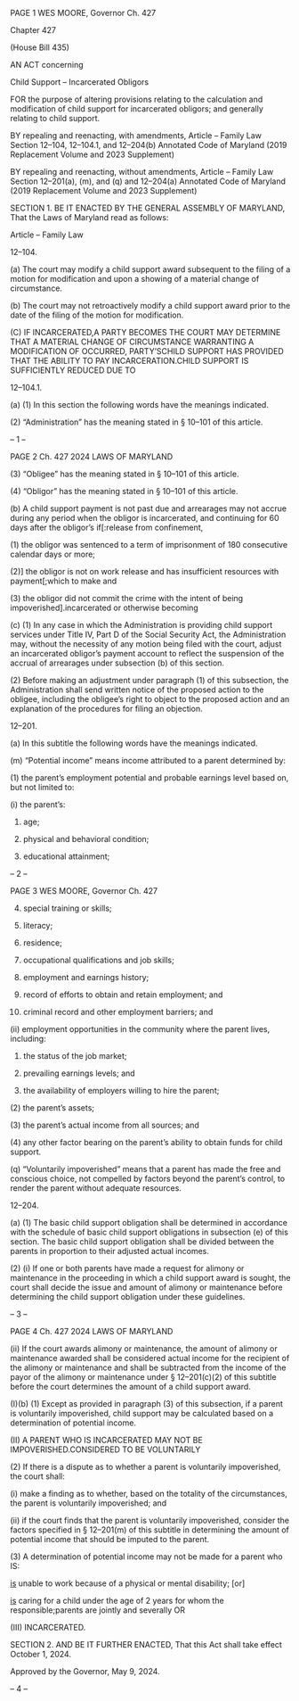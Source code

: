 PAGE 1
WES MOORE, Governor Ch. 427

Chapter 427

(House Bill 435)

AN ACT concerning

Child Support – Incarcerated Obligors

FOR the purpose of altering provisions relating to the calculation and modification of child
support for incarcerated obligors; and generally relating to child support.

BY repealing and reenacting, with amendments,
Article – Family Law
Section 12–104, 12–104.1, and 12–204(b)
Annotated Code of Maryland
(2019 Replacement Volume and 2023 Supplement)

BY repealing and reenacting, without amendments,
Article – Family Law
Section 12–201(a), (m), and (q) and 12–204(a)
Annotated Code of Maryland
(2019 Replacement Volume and 2023 Supplement)

SECTION 1. BE IT ENACTED BY THE GENERAL ASSEMBLY OF MARYLAND,
That the Laws of Maryland read as follows:

Article – Family Law

12–104.

(a) The court may modify a child support award subsequent to the filing of a
motion for modification and upon a showing of a material change of circumstance.

(b) The court may not retroactively modify a child support award prior to the date
of the filing of the motion for modification.

(C) IF INCARCERATED,A PARTY BECOMES THE COURT MAY DETERMINE
THAT A MATERIAL CHANGE OF CIRCUMSTANCE WARRANTING A MODIFICATION OF
OCCURRED, PARTY’SCHILD SUPPORT HAS PROVIDED THAT THE ABILITY TO PAY
INCARCERATION.CHILD SUPPORT IS SUFFICIENTLY REDUCED DUE TO

12–104.1.

(a) (1) In this section the following words have the meanings indicated.

(2) “Administration” has the meaning stated in § 10–101 of this article.

– 1 –

PAGE 2
Ch. 427 2024 LAWS OF MARYLAND

(3) “Obligee” has the meaning stated in § 10–101 of this article.

(4) “Obligor” has the meaning stated in § 10–101 of this article.

(b) A child support payment is not past due and arrearages may not accrue during
any period when the obligor is incarcerated, and continuing for 60 days after the obligor’s
if[:release from confinement,

(1) the obligor was sentenced to a term of imprisonment of 180 consecutive
calendar days or more;

(2)] the obligor is not on work release and has insufficient resources with
payment[;which to make and

(3) the obligor did not commit the crime with the intent of being
impoverished].incarcerated or otherwise becoming

(c) (1) In any case in which the Administration is providing child support
services under Title IV, Part D of the Social Security Act, the Administration may, without
the necessity of any motion being filed with the court, adjust an incarcerated obligor’s
payment account to reflect the suspension of the accrual of arrearages under subsection (b)
of this section.

(2) Before making an adjustment under paragraph (1) of this subsection,
the Administration shall send written notice of the proposed action to the obligee, including
the obligee’s right to object to the proposed action and an explanation of the procedures for
filing an objection.

12–201.

(a) In this subtitle the following words have the meanings indicated.

(m) “Potential income” means income attributed to a parent determined by:

(1) the parent’s employment potential and probable earnings level based
on, but not limited to:

(i) the parent’s:

1. age;

2. physical and behavioral condition;

3. educational attainment;

– 2 –

PAGE 3
WES MOORE, Governor Ch. 427

4. special training or skills;

5. literacy;

6. residence;

7. occupational qualifications and job skills;

8. employment and earnings history;

9. record of efforts to obtain and retain employment; and

10. criminal record and other employment barriers; and

(ii) employment opportunities in the community where the parent
lives, including:

1. the status of the job market;

2. prevailing earnings levels; and

3. the availability of employers willing to hire the parent;

(2) the parent’s assets;

(3) the parent’s actual income from all sources; and

(4) any other factor bearing on the parent’s ability to obtain funds for child
support.

(q) “Voluntarily impoverished” means that a parent has made the free and
conscious choice, not compelled by factors beyond the parent’s control, to render the parent
without adequate resources.

12–204.

(a) (1) The basic child support obligation shall be determined in accordance
with the schedule of basic child support obligations in subsection (e) of this section. The
basic child support obligation shall be divided between the parents in proportion to their
adjusted actual incomes.

(2) (i) If one or both parents have made a request for alimony or
maintenance in the proceeding in which a child support award is sought, the court shall
decide the issue and amount of alimony or maintenance before determining the child
support obligation under these guidelines.

– 3 –

PAGE 4
Ch. 427 2024 LAWS OF MARYLAND

(ii) If the court awards alimony or maintenance, the amount of
alimony or maintenance awarded shall be considered actual income for the recipient of the
alimony or maintenance and shall be subtracted from the income of the payor of the alimony
or maintenance under § 12–201(c)(2) of this subtitle before the court determines the amount
of a child support award.

(I)(b) (1) Except as provided in paragraph (3) of this subsection, if a parent
is voluntarily impoverished, child support may be calculated based on a determination of
potential income.

(II) A PARENT WHO IS INCARCERATED MAY NOT BE
IMPOVERISHED.CONSIDERED TO BE VOLUNTARILY

(2) If there is a dispute as to whether a parent is voluntarily impoverished,
the court shall:

(i) make a finding as to whether, based on the totality of the
circumstances, the parent is voluntarily impoverished; and

(ii) if the court finds that the parent is voluntarily impoverished,
consider the factors specified in § 12–201(m) of this subtitle in determining the amount of
potential income that should be imputed to the parent.

(3) A determination of potential income may not be made for a parent who
IS:

[is](i) unable to work because of a physical or mental disability;
[or]

[is](ii) caring for a child under the age of 2 years for whom the
responsible;parents are jointly and severally OR

(III) INCARCERATED.

SECTION 2. AND BE IT FURTHER ENACTED, That this Act shall take effect
October 1, 2024.

Approved by the Governor, May 9, 2024.

– 4 –